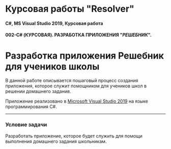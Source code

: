 # Курсовая работы "Resolver"
#### C#, MS Visual Studio 2019, Курсовая работа
#### 002-C# (КУРСОВАЯ). РАЗРАБОТКА ПРИЛОЖЕНИЯ "*РЕШЕБНИК*".

# Разработка приложения Решебник для учеников школы

В данной работе описывается пошаговый процесс создания приложения, которое служит помощником для учеников школ в решении домашнего задания.

Приложение реализовано в [Microsoft Visual Studio 2019][1] на языке программирования С#.

[1]: https://visualstudio.microsoft.com/ru "Microsoft Visual Stodio 2019"

***
### Условие задачи

Разработать приложение, которое будет служить для помощи выполнения домашнего задания школьникам.

